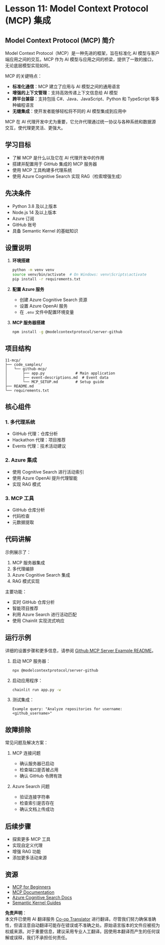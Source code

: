 <!--
CO_OP_TRANSLATOR_METADATA:
{
  "original_hash": "bbce3572338711aeab758506379ab716",
  "translation_date": "2025-05-21T09:28:07+00:00",
  "source_file": "11-mcp/README.md",
  "language_code": "zh"
}
-->
# Lesson 11: Model Context Protocol (MCP) 集成

## Model Context Protocol (MCP) 简介

Model Context Protocol（MCP）是一种先进的框架，旨在标准化 AI 模型与客户端应用之间的交互。MCP 作为 AI 模型与应用之间的桥梁，提供了一致的接口，无论底层模型实现如何。

MCP 的关键特点：

- **标准化通信**：MCP 建立了应用与 AI 模型之间的通用语言
- **增强的上下文管理**：支持高效传递上下文信息给 AI 模型
- **跨平台兼容**：支持包括 C#、Java、JavaScript、Python 和 TypeScript 等多种编程语言
- **无缝集成**：使开发者能够轻松将不同的 AI 模型集成到应用中

MCP 在 AI 代理开发中尤为重要，它允许代理通过统一协议与各种系统和数据源交互，使代理更灵活、更强大。

## 学习目标
- 了解 MCP 是什么以及它在 AI 代理开发中的作用
- 搭建并配置用于 GitHub 集成的 MCP 服务器
- 使用 MCP 工具构建多代理系统
- 使用 Azure Cognitive Search 实现 RAG（检索增强生成）

## 先决条件
- Python 3.8 及以上版本
- Node.js 14 及以上版本
- Azure 订阅
- GitHub 账号
- 具备 Semantic Kernel 的基础知识

## 设置说明

1. **环境搭建**
   ```bash
   python -m venv venv
   source venv/bin/activate  # On Windows: venv\Scripts\activate
   pip install -r requirements.txt
   ```

2. **配置 Azure 服务**
   - 创建 Azure Cognitive Search 资源
   - 设置 Azure OpenAI 服务
   - 在 `.env` 文件中配置环境变量

3. **MCP 服务器搭建**
   ```bash
   npm install -g @modelcontextprotocol/server-github
   ```

## 项目结构

```
11-mcp/
├── code_samples/
│   └── github-mcp/
│       ├── app.py              # Main application
│       ├── event-descriptions.md  # Event data
│       └── MCP_SETUP.md        # Setup guide
├── README.md
└── requirements.txt
```

## 核心组件

### 1. 多代理系统
- GitHub 代理：仓库分析
- Hackathon 代理：项目推荐
- Events 代理：技术活动建议

### 2. Azure 集成
- 使用 Cognitive Search 进行活动索引
- 使用 Azure OpenAI 提升代理智能
- 实现 RAG 模式

### 3. MCP 工具
- GitHub 仓库分析
- 代码检查
- 元数据提取

## 代码讲解

示例展示了：
1. MCP 服务器集成
2. 多代理编排
3. Azure Cognitive Search 集成
4. RAG 模式实现

主要功能：
- 实时 GitHub 仓库分析
- 智能项目推荐
- 利用 Azure Search 进行活动匹配
- 使用 Chainlit 实现流式响应

## 运行示例

详细的设置步骤和更多信息，请参阅 [Github MCP Server Example README](./code_samples/github-mcp/README.md)。

1. 启动 MCP 服务器：
   ```bash
   npx @modelcontextprotocol/server-github
   ```

2. 启动应用程序：
   ```bash
   chainlit run app.py -w
   ```

3. 测试集成：
   ```
   Example query: "Analyze repositories for username: <github_username>"
   ```

## 故障排除

常见问题及解决方案：
1. MCP 连接问题
   - 确认服务器已启动
   - 检查端口是否被占用
   - 确认 GitHub 令牌有效

2. Azure Search 问题
   - 验证连接字符串
   - 检查索引是否存在
   - 确认文档上传成功

## 后续步骤
- 探索更多 MCP 工具
- 实现自定义代理
- 增强 RAG 功能
- 添加更多活动来源

## 资源
- [MCP for Beginners](https://aka.ms/mcp-for-beginners)  
- [MCP Documentation](https://github.com/microsoft/semantic-kernel/tree/main/python/semantic-kernel/semantic_kernel/connectors/mcp)
- [Azure Cognitive Search Docs](https://learn.microsoft.com/azure/search/)
- [Semantic Kernel Guides](https://learn.microsoft.com/semantic-kernel/)

**免责声明**：  
本文件已使用 AI 翻译服务 [Co-op Translator](https://github.com/Azure/co-op-translator) 进行翻译。尽管我们努力确保准确性，但请注意自动翻译可能存在错误或不准确之处。原始语言版本的文件应被视为权威来源。对于重要信息，建议采用专业人工翻译。因使用本翻译而产生的任何误解或误释，我们不承担任何责任。